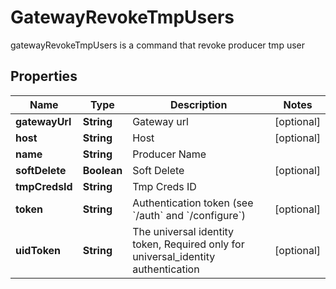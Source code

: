 

# GatewayRevokeTmpUsers

gatewayRevokeTmpUsers is a command that revoke producer tmp user
## Properties

Name | Type | Description | Notes
------------ | ------------- | ------------- | -------------
**gatewayUrl** | **String** | Gateway url |  [optional]
**host** | **String** | Host |  [optional]
**name** | **String** | Producer Name | 
**softDelete** | **Boolean** | Soft Delete |  [optional]
**tmpCredsId** | **String** | Tmp Creds ID | 
**token** | **String** | Authentication token (see &#x60;/auth&#x60; and &#x60;/configure&#x60;) |  [optional]
**uidToken** | **String** | The universal identity token, Required only for universal_identity authentication |  [optional]



